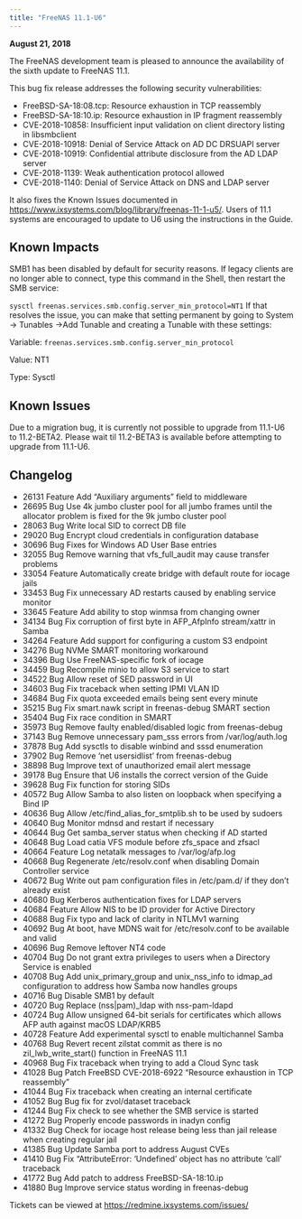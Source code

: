 ```yaml
---
title: "FreeNAS 11.1-U6"
---
```


**August 21, 2018**

The FreeNAS development team is pleased to announce the availability of the sixth update to FreeNAS 11.1.

This bug fix release addresses the following security vulnerabilities:

* FreeBSD-SA-18:08.tcp: Resource exhaustion in TCP reassembly
* FreeBSD-SA-18:10.ip: Resource exhaustion in IP fragment reassembly
* CVE-2018-10858: Insufficient input validation on client directory listing in libsmbclient
* CVE-2018-10918: Denial of Service Attack on AD DC DRSUAPI server
* CVE-2018-10919: Confidential attribute disclosure from the AD LDAP server
* CVE-2018-1139: Weak authentication protocol allowed
* CVE-2018-1140: Denial of Service Attack on DNS and LDAP server

It also fixes the Known Issues documented in https://www.ixsystems.com/blog/library/freenas-11-1-u5/. Users of 11.1 systems are encouraged to update to U6 using the instructions in the Guide.

## Known Impacts

SMB1 has been disabled by default for security reasons. If legacy clients are no longer able to connect, type this command in the Shell, then restart the SMB service:

`sysctl freenas.services.smb.config.server_min_protocol=NT1`
If that resolves the issue, you can make that setting permanent by going to System → Tunables →Add Tunable and creating a Tunable with these settings:

Variable: `freenas.services.smb.config.server_min_protocol`

Value: NT1

Type: Sysctl

## Known Issues

Due to a migration bug, it is currently not possible to upgrade from 11.1-U6 to 11.2-BETA2. Please wait til 11.2-BETA3 is available before attempting to upgrade from 11.1-U6.

## Changelog

+ 26131	Feature	Add “Auxiliary arguments” field to middleware
+ 26695	Bug	Use 4k jumbo cluster pool for all jumbo frames until the allocator problem is fixed for the 9k jumbo cluster pool
+ 28063	Bug	Write local SID to correct DB file
+ 29020	Bug	Encrypt cloud credentials in configuration database
+ 30696	Bug	Fixes for Windows AD User Base entries
+ 32055	Bug	Remove warning that vfs_full_audit may cause transfer problems
+ 33054	Feature	Automatically create bridge with default route for iocage jails
+ 33453	Bug	Fix unnecessary AD restarts caused by enabling service monitor
+ 33645	Feature	Add ability to stop winmsa from changing owner
+ 34134	Bug	Fix corruption of first byte in AFP_AfpInfo stream/xattr in Samba
+ 34264	Feature	Add support for configuring a custom S3 endpoint
+ 34276	Bug	NVMe SMART monitoring workaround
+ 34396	Bug	Use FreeNAS-specific fork of iocage
+ 34459	Bug	Recompile minio to allow S3 service to start
+ 34522	Bug	Allow reset of SED password in UI
+ 34603	Bug	Fix traceback when setting IPMI VLAN ID
+ 34684	Bug	Fix quota exceeded emails being sent every minute
+ 35215	Bug	Fix smart.nawk script in freenas-debug SMART section
+ 35404	Bug	Fix race condition in SMART
+ 35973	Bug	Remove faulty enabled/disabled logic from freenas-debug
+ 37143	Bug	Remove unnecessary pam_sss errors from /var/log/auth.log
+ 37878	Bug	Add sysctls to disable winbind and sssd enumeration
+ 37902	Bug	Remove ‘net usersidlist’ from freenas-debug
+ 38898	Bug	Improve text of unauthorized email alert message
+ 39178	Bug	Ensure that U6 installs the correct version of the Guide
+ 39628	Bug	Fix function for storing SIDs
+ 40572	Bug	Allow Samba to also listen on loopback when specifying a Bind IP
+ 40636	Bug	Allow /etc/find_alias_for_smtplib.sh to be used by sudoers
+ 40640	Bug	Monitor mdnsd and restart if necessary
+ 40644	Bug	Get samba_server status when checking if AD started
+ 40648	Bug	Load catia VFS module before zfs_space and zfsacl
+ 40664	Feature	Log netatalk messages to /var/log/afp.log
+ 40668	Bug	Regenerate /etc/resolv.conf when disabling Domain Controller service
+ 40672	Bug	Write out pam configuration files in /etc/pam.d/ if they don’t already exist
+ 40680	Bug	Kerberos authentication fixes for LDAP servers
+ 40684	Feature	Allow NIS to be ID provider for Active Directory
+ 40688	Bug	Fix typo and lack of clarity in NTLMv1 warning
+ 40692	Bug	At boot, have MDNS wait for /etc/resolv.conf to be available and valid
+ 40696	Bug	Remove leftover NT4 code
+ 40704	Bug	Do not grant extra privileges to users when a Directory Service is enabled
+ 40708	Bug	Add unix_primary_group and unix_nss_info to idmap_ad configuration to address how Samba now handles groups
+ 40716	Bug	Disable SMB1 by default
+ 40720	Bug	Replace (nss|pam)_ldap with nss-pam-ldapd
+ 40724	Bug	Allow unsigned 64-bit serials for certificates which allows AFP auth against macOS LDAP/KRB5
+ 40728	Feature	Add experimental sysctl to enable multichannel Samba
+ 40768	Bug	Revert recent zilstat commit as there is no zil_lwb_write_start() function in FreeNAS 11.1
+ 40968	Bug	Fix traceback when trying to add a Cloud Sync task
+ 41028	Bug	Patch FreeBSD CVE-2018-6922 “Resource exhaustion in TCP reassembly”
+ 41044	Bug	Fix traceback when creating an internal certificate
+ 41052	Bug	Bug fix for zvol/dataset traceback
+ 41244	Bug	Fix check to see whether the SMB service is started
+ 41272	Bug	Properly encode passwords in inadyn config
+ 41332	Bug	Check for iocage host release being less than jail release when creating regular jail
+ 41385	Bug	Update Samba port to address August CVEs
+ 41410	Bug	Fix “AttributeError: ‘Undefined’ object has no attribute ‘call’ traceback
+ 41772	Bug	Add patch to address FreeBSD-SA-18:10.ip
+ 41880	Bug	Improve service status wording in freenas-debug

Tickets can be viewed at https://redmine.ixsystems.com/issues/